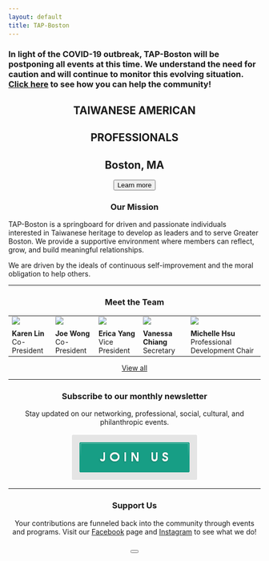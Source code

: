 ```yaml
---
layout: default
title: TAP-Boston
---
```


<h3 class="coronavirus-warning"><span>In light of the COVID-19 outbreak, TAP-Boston will be postponing all events at this time. We understand the need for caution and will continue to monitor this evolving situation. <a href="https://docs.google.com/document/d/16dTHqP8pVIvrh20nYVxOAtSKhk1TLIosnabOK2GcqNM/edit?mc_cid=76561f47ec&mc_eid=3f66563850">Click here</a> to see how you can help the community!</span></h3>

<div class="main-contents-area">
<center>
  <h2 class="taiwanese-american">TAIWANESE AMERICAN</h2>
  <h2 class="professionals">PROFESSIONALS</h2>
  <h2 class="location">Boston, MA</h2>
  <a href="{{ site.baseurl }}/about/overview"><button class="index-learn-more">Learn more</button></a>
</center>

<center>
  <h3>Our Mission</h3>
</center>

<p class="index-mission">
TAP-Boston is a springboard for driven and passionate individuals interested in Taiwanese heritage to develop as leaders and to serve Greater Boston. We provide a supportive environment where members can reflect, grow, and build meaningful relationships.
</p>

<p class="index-mission">
We are driven by the ideals of continuous self-improvement and the moral obligation to help others.
</p>

<hr class="index-team">

<center>
  <h3 class="meet-the-team">Meet the Team</h3>
</center>

<table class="index-team">
  <tr>
    <td><a href="{{ site.baseurl}}/about/team#team-karen-lin"><img class="index-team" src="{{ site.baseurl }}/assets/images/team-images/team-karen-lin.png"/></a></td>
    <td><a href="{{ site.baseurl}}/about/team#team-joe-wong"><img class="index-team" src="{{ site.baseurl }}/assets/images/team-images/team-joe-wong.png"/></a></td>
    <td><a href="{{ site.baseurl}}/about/team#team-erica-yang"><img class="index-team" src="{{ site.baseurl }}/assets/images/team-images/team-erica-yang.png"/></a></td>
    <td><a href="{{ site.baseurl}}/about/team#team-vanessa-chiang"><img class="index-team" src="{{ site.baseurl }}/assets/images/team-images/team-vanessa-chiang.png"/></a></td>
    <td><a href="{{ site.baseurl}}/about/team#team-michelle-hsu"><img class="index-team" src="{{ site.baseurl }}/assets/images/team-images/team-michelle-hsu.png"/></a></td>
  </tr>
  <tr class="index-team-tags">
    <td><b>Karen Lin</b><br/>Co-President</td>
    <td><b>Joe Wong</b><br/>Co-President</td>
    <td><b>Erica Yang</b><br/>Vice President</td>
    <td><b>Vanessa Chiang</b><br/>Secretary</td>
    <td><b>Michelle Hsu</b><br/>Professional Development Chair</td>
  </tr>
</table>

<center>
  <a class="index-team-view-all" href="{{ site.baseurl }}/about/team">View all</a>
</center>

<hr>

<center>
  <h3>Subscribe to our monthly newsletter</h3>
  Stay updated on our networking, professional, social, cultural, and philanthropic events.<br/><br/>
  <a href="#mailmunch-pop-121032">
     <img src="/assets/images/join-us-button.png" class="join-us-button">
  </a>
</center>

<hr>

<center>
  <h3>Support Us</h3>
  Your contributions are funneled back into the community through events and programs. Visit our <a href="https://www.facebook.com/TAP.BOS/?ref=br_rs">Facebook</a> page and <a href="https://www.instagram.com/tap_bos/">Instagram</a> to see what we do!<br/><br/>
    <a href="https://www.paypal.me/tapbos">
      <button class="donate-button"></button>
    </a>
</center>
</div>